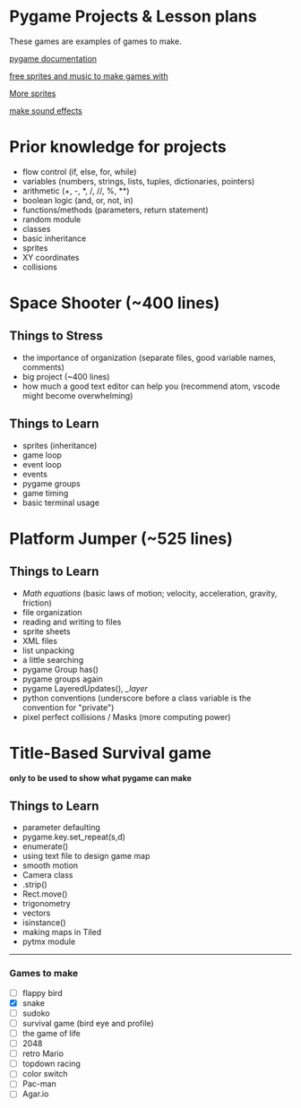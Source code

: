# Pygame Projects & Lesson plans

These games are examples of games to make.

[pygame documentation](https://www.pygame.org/docs/)

[free sprites and music to make games with](https://opengameart.org/)

[More sprites](http://kenney.nl/)

[make sound effects](https://www.bfxr.net/)

# Prior knowledge for projects

- flow control (if, else, for, while)
- variables (numbers, strings, lists, tuples, dictionaries, pointers)
- arithmetic (+, -, *, /, //, %, **)
- boolean logic (and, or, not, in)
- functions/methods (parameters, return statement)
- random module
- classes
- basic inheritance
- sprites
- XY coordinates
- collisions

# Space Shooter (~400 lines)

## **Things to Stress**

- the importance of organization (separate files, good variable names, comments)
- big project (~400 lines)
- how much a good text editor can help you (recommend atom, vscode might become overwhelming)

## **Things to Learn**

- sprites (inheritance)
- game loop
- event loop
- events
- pygame groups
- game timing
- basic terminal usage


# Platform Jumper (~525 lines)

## **Things to Learn**
- *Math equations* (basic laws of motion; velocity, acceleration, gravity, friction)
- file organization
- reading and writing to files
- sprite sheets
- XML files
- list unpacking
- a little searching
- pygame Group has()
- pygame groups again
- pygame LayeredUpdates(), *_layer*
- python conventions (underscore before a class variable is the convention for "private")
- pixel perfect collisions / Masks (more computing power)

# Title-Based Survival game
**only to be used to show what pygame can make**

## **Things to Learn**
- parameter defaulting
- pygame.key.set_repeat(s,d)
- enumerate()
- using text file to design game map
- smooth motion
- Camera class
- .strip()
- Rect.move()
- trigonometry
- vectors
- isinstance()
- making maps in Tiled
- pytmx module

___
### Games to make

- [ ] flappy bird
- [x] snake
- [ ] sudoko
- [ ] survival game (bird eye and profile)
- [ ] the game of life
- [ ] 2048
- [ ] retro Mario
- [ ] topdown racing
- [ ] color switch
- [ ] Pac-man
- [ ] Agar.io